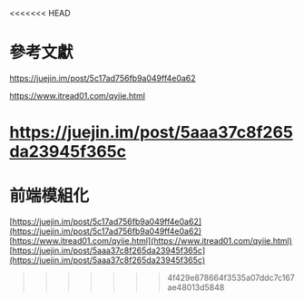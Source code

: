 <<<<<<< HEAD


# 參考文獻

https://juejin.im/post/5c17ad756fb9a049ff4e0a62

https://www.itread01.com/qyiie.html

https://juejin.im/post/5aaa37c8f265da23945f365c
=======
# 前端模組化

[https://juejin.im/post/5c17ad756fb9a049ff4e0a62](https://juejin.im/post/5c17ad756fb9a049ff4e0a62) [https://www.itread01.com/qyiie.html](https://www.itread01.com/qyiie.html) [https://juejin.im/post/5aaa37c8f265da23945f365c](https://juejin.im/post/5aaa37c8f265da23945f365c)

>>>>>>> 4f429e878664f3535a07ddc7c167ae48013d5848
